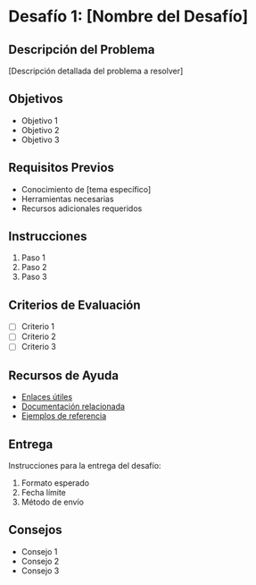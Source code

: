 # Desafío 1: [Nombre del Desafío]

## Descripción del Problema

[Descripción detallada del problema a resolver]

## Objetivos

- Objetivo 1
- Objetivo 2
- Objetivo 3

## Requisitos Previos

- Conocimiento de [tema específico]
- Herramientas necesarias
- Recursos adicionales requeridos

## Instrucciones

1. Paso 1
2. Paso 2
3. Paso 3

## Criterios de Evaluación

- [ ] Criterio 1
- [ ] Criterio 2
- [ ] Criterio 3

## Recursos de Ayuda

- [Enlaces útiles]()
- [Documentación relacionada]()
- [Ejemplos de referencia]()

## Entrega

Instrucciones para la entrega del desafío:
1. Formato esperado
2. Fecha límite
3. Método de envío

## Consejos

- Consejo 1
- Consejo 2
- Consejo 3 